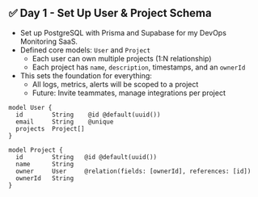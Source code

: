 ## ✅ Day 1 - Set Up User & Project Schema

- Set up PostgreSQL with Prisma and Supabase for my DevOps Monitoring SaaS.
- Defined core models: `User` and `Project`
  - Each user can own multiple projects (1:N relationship)
  - Each project has `name`, `description`, timestamps, and an `ownerId`
- This sets the foundation for everything:
  - All logs, metrics, alerts will be scoped to a project
  - Future: Invite teammates, manage integrations per project

```prisma
model User {
  id        String    @id @default(uuid())
  email     String    @unique
  projects  Project[]
}

model Project {
  id        String   @id @default(uuid())
  name      String
  owner     User     @relation(fields: [ownerId], references: [id])
  ownerId   String
}
